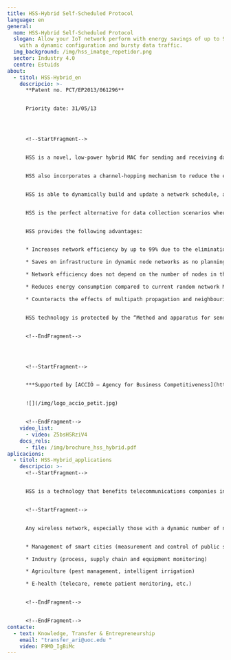 ```yaml
---
title: HSS-Hybrid Self-Scheduled Protocol
language: en
general:
  nom: HSS-Hybrid Self-Scheduled Protocol
  slogan: Allow your IoT network perform with energy savings of up to 99%, even
    with a dynamic configuration and bursty data traffic.
  img_background: /img/hss_imatge_repetidor.png
  sector: Industry 4.0
  centre: Estuids
about:
  - titol: HSS-Hybrid_en
    descripcio: >-
      **Patent no. PCT/EP2013/061296**


      Priority date: 31/05/13




      <!--StartFragment-->


      HSS is a novel, low-power hybrid MAC for sending and receiving data in a wireless M2M communication network. In order to prevent collisions when sending data transmissions, nodes are organized in a distributed queuing system with two separate queues. This queuing system simplifies the network coordinator node’s task, saving infrastructure for creation and distribution of transmission planning.


      HSS also incorporates a channel-hopping mechanism to reduce the effects of multipath propagation and interference from adjacent networks.


      HSS is able to dynamically build and update a network schedule, achieving efficiencies of up to 99%. HSS performance is independent from the number of nodes in the network. Furthermore, it is up to 20% more energy efficient than other random-access protocols, such as Frame Slotted ALOHA (FSA).


      HSS is the perfect alternative for data collection scenarios where the traffic is bursty and the number of nodes is dynamic.


      HSS provides the following advantages:


      * Increases network efficiency by up to 99% due to the elimination of data packet collisions, by distributing nodes in a double queuing system

      * Saves on infrastructure in dynamic node networks as no planning mechanism is needed

      * Network efficiency does not depend on the number of nodes in the network

      * Reduces energy consumption compared to current random network MAC protocols

      * Counteracts the effects of multipath propagation and neighbouring network interferences with a frequency-hopping mechanism


      HSS technology is protected by the “Method and apparatus for sending and receiving data in a machine-to-machine wireless network” international patent application.


      <!--EndFragment-->




      <!--StartFragment-->


      ***Supported by [ACCIÓ – Agency for Business Competitiveness](http://catalonia.com/)***


      ![](/img/logo_accio_petit.jpg)


      <!--EndFragment-->
    video_list:
      - video: Z5bsHSRziV4
    docs_rels:
      - file: /img/brochure_hss_hybrid.pdf
aplicacions:
  - titol: HSS-Hybrid_applications
    descripcio: >-
      <!--StartFragment-->


      HSS is a technology that benefits telecommunications companies in general, but particularly those devoted to the design of integrated circuits (ASIC) and wireless communication protocols. HSS is a reliable alternative to be used in low-power wide-area networks (LPWAN), which enable the so-called Internet of Things (IoT).


      <!--StartFragment-->


      Any wireless network, especially those with a dynamic number of nodes that generate bursty traffic. The final applications are: 


      * Management of smart cities (measurement and control of public services such as water, electricity, gas, etc.; public safety; environment; urban transport) Logistics and transport (fleet management, smart traffic management) 

      * Industry (process, supply chain and equipment monitoring) 

      * Agriculture (pest management, intelligent irrigation) 

      * E-health (telecare, remote patient monitoring, etc.)


      <!--EndFragment-->


      <!--EndFragment-->
contacte:
  - text: Knowledge, Transfer & Entrepreneurship
    email: "transfer_ari@uoc.edu "
    video: F9MD_IgBiMc
---
```

